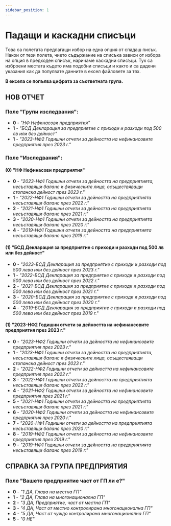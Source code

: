```yaml
---
sidebar_position: 1
---
```


# Падащи и каскадни списъци

Това са полетата предлагащи избор на една опция от спадаш писък.
Накои от тези полета, чието съдържание на списъка зависи от избора на опция в предходен списък, наричаме каскадни списъци.
Тук са изброени местата където има подобни списъци и както и са дадени указания как да популвате данните в ексел файловете за тях. 

**В ексела се попълва цифрата за съответната група.**

## НОВ ОТЧЕТ
### Поле "Групи изследвания":
- **0** - *"НФ Нефинасови предприятия"*
- **1** - *"БСД Декларация за предприятие с приходи и разходи под 500 лв или без дейност"*
- **1** - *"2023-НФ2 Годишни отчети за дейността на нефинансовите предприятия през 2023 г."*

### Поле "Изследвания":
#### (0) "НФ Нефинасови предприятия"
- **0** - *"2023-НФ1 Годишни отчети за дейността на предприятията, несъставящи баланс и физическите лица, осъществяващи стопанска дейност през 2023 г."*
- **1** - *"2022-НФ1 Годишни отчети за дейността на предприятията несъставящи баланс през 2022 г."*
- **2** - *"2021-НФ1 Годишни отчети за дейността на предприятията несъставящи баланс през 2021 г."*
- **3** - *"2020-НФ1 Годишни отчети за дейността на предприятията несъставящи баланс през 2020 г."*
- **4** - *"2019-НФ1 Годишни отчети за дейността на предприятията несъставящи баланс през 2019 г."*

#### (1) "БСД Декларация за предприятие с приходи и разходи под 500 лв или без дейност"

- **0** - *"2023-БСД Декларация за предприятие с приходи и разходи под 500 лева или без дейност през 2023 г."*
- **1** - *"2022-БСД Декларация за предприятие с приходи и разходи под 500 лева или без дейност през 2022 г."*
- **2** - *"2021-БСД Декларация за предприятие с приходи и разходи под 500 лева или без дейност през 2021 г."*
- **3** - *"2020-БСД Декларация за предприятие с приходи и разходи под 500 лева или без дейност през 2020 г."*
- **4** - *"2019-БСД Декларация за предприятие с приходи и разходи под 500 лева или без дейност през 2019 г."*

#### (1) "2023-НФ2 Годишни отчети за дейността на нефинансовите предприятия през 2023 г."
- **0** - *"2023-НФ2 Годишни отчети за дейността на нефинансовите предприятия през 2023 г."*
- **1** - *"2023-НФ1 Годишни отчети за дейността на предприятията, несъставящи баланс и физическите лица, осъществяващи стопанска дейност през 2023 г."*
- **2** - *"2022-НФ2 Годишни отчети за дейността на нефинансовите предприятия през 2022 г."*
- **3** - *"2022-НФ1 Годишни отчети за дейността на предприятията несъставящи баланс през 2022 г."*
- **4** - *"2021-НФ2 Годишни отчети за дейността на нефинансовите предприятия през 2021 г."*
- **5** - *"2021-НФ1 Годишни отчети за дейността на предприятията несъставящи баланс през 2021 г."*
- **6** - *"2020-НФ2 Годишни отчети за дейността на нефинансовите предприятия през 2020 г."*
- **7** - *"2020-НФ1 Годишни отчети за дейността на предприятията несъставящи баланс през 2020 г."*
- **8** - *"2019-НФ2 Годишни отчети за дейността на нефинансовите предприятия през 2019 г."*
- **9** - *"2019-НФ1 Годишни отчети за дейността на предприятията несъставящи баланс през 2019 г."*

## СПРАВКА ЗА ГРУПА ПРЕДПРИЯТИЯ 
### Поле "Вашето предприятие част от ГП ли е?"

- **0** - *"1 ДА, Глава на местна ГП"*
- **1** - *"2 ДА, Глава на многонационална ГП"*
- **2** - *"3 ДА, Предприятие, част от местна ГП"*
- **3** - *"4 ДА, Част от местно контролирана многонационална ГП"*
- **4** - *"5 ДА, Част от чуждо контролирана многонационална ГП"*
- **5** - *"0 НЕ"*